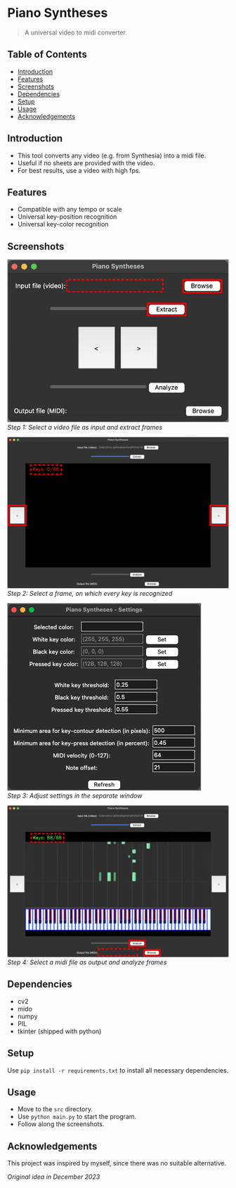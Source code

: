 # Piano Syntheses

> A universal video to midi converter.

## Table of Contents

* [Introduction](#introduction)
* [Features](#features)
* [Screenshots](#screenshots)
* [Dependencies](#dependencies)
* [Setup](#setup)
* [Usage](#usage)
* [Acknowledgements](#acknowledgements)

## Introduction

- This tool converts any video (e.g. from Synthesia) into a midi file.
- Useful if no sheets are provided with the video.
- For best results, use a video with high fps.

## Features

- Compatible with any tempo or scale
- Universal key-position recognition
- Universal key-color recognition

## Screenshots

![](./screenshots/step_1.jpg)
<br/>
*Step 1: Select a video file as input and extract frames*

![](./screenshots/step_2.jpg)
<br/>
*Step 2: Select a frame, on which every key is recognized*

![](./screenshots/step_3.jpg)
<br/>
*Step 3: Adjust settings in the separate window*

![](./screenshots/step_4.jpg)
<br/>
*Step 4: Select a midi file as output and analyze frames*

## Dependencies

- cv2
- mido
- numpy
- PIL
- tkinter (shipped with python)

## Setup

Use `pip install -r requirements.txt` to install all necessary dependencies.

## Usage

- Move to the `src` directory.
- Use `python main.py` to start the program.
- Follow along the screenshots.

## Acknowledgements

This project was inspired by myself, since there was no suitable alternative.

*Original idea in December 2023*
